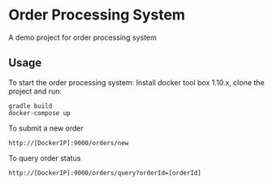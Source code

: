 # Order Processing System
A demo project for order processing system

## Usage

To start the order processing system: Install docker tool box 1.10.x, clone the project and run:

	gradle build
	docker-compose up

To submit a new order

	http://[DockerIP]:9000/orders/new

To query order status

	http://[DockerIP]:9000/orders/query?orderId=[orderId]



